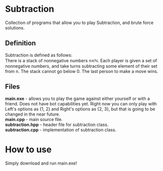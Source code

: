 # Subtraction
Collection of programs that allow you to play Subtraction, and brute force solutions.

## Definition
Subtraction is defined as follows:\
There is a stack of nonnegative numbers n∊ℕ. Each player is given a set of nonnegative numbers, and take turns subtracting some element of their set from n. The stack cannot go below 0. The last person to make a move wins.

## Files
**main.exe** - allows you to play the game against either yourself or with a friend. Does not have bot capabilities yet. Right now you can only play with Left's options as {1, 2} and Right's options as {2, 3}, but that is going to be changed in the near future.\
**main.cpp** - main source file.\
**subtraction.hpp** - header file for subtraction class.\
**subtraction.cpp** - implementation of subtraction class.

# How to use
Simply download and run main.exe!